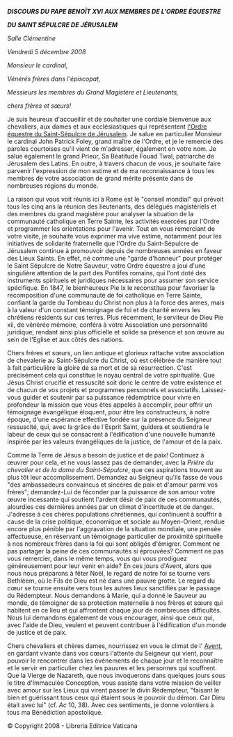 ***DISCOURS DU PAPE BENOÎT XVI*** ***AUX MEMBRES DE L'ORDRE ÉQUESTRE***

***DU SAINT SÉPULCRE DE JÉRUSALEM***

*Salle Clémentine*

*Vendredi 5 décembre 2008*

*Monsieur le cardinal,*

*Vénérés frères dans l'épiscopat,*

*Messieurs les membres du Grand Magistère et Lieutenants,*

*chers frères et sœurs!*

Je suis heureux d'accueillir et de souhaiter une cordiale bienvenue aux chevaliers, aux dames et aux ecclésiastiques qui représentent [l'Ordre équestre du Saint-Sépulcre de Jérusalem](http://www.vatican.va/roman_curia/institutions_connected/oessh/index.htm). Je salue en particulier Monsieur le cardinal John Patrick Foley, grand maître de l'Ordre, et je le remercie des paroles courtoises qu'il vient de m'adresser, également en votre nom. Je salue également le grand Prieur, Sa Béatitude Fouad Twal, patriarche de Jérusalem des Latins. En outre, à travers chacun de vous, je souhaite faire parvenir l'expression de mon estime et de ma reconnaissance à tous les membres de votre association de grand mérite présente dans de nombreuses régions du monde.

La raison qui vous voit réunis ici à Rome est le "conseil mondial" qui prévoit tous les cinq ans la réunion des lieutenants, des délégués magistériels et des membres du grand magistère pour analyser la situation de la communauté catholique en Terre Sainte, les activités exercées par l'Ordre et programmer les orientations pour l'avenir. Tout en vous remerciant de votre visite, je souhaite vous exprimer ma vive estime, notamment pour les initiatives de solidarité fraternelle que l'Ordre du Saint-Sépulcre de Jérusalem continue à promouvoir depuis de nombreuses années en faveur des Lieux Saints. En effet, né comme une "garde d'honneur" pour protéger le Saint Sépulcre de Notre Sauveur, votre Ordre équestre a joui d'une singulière attention de la part des Pontifes romains, qui l'ont doté des instruments spirituels et juridiques nécessaires pour assumer son service spécifique. En 1847, le bienheureux Pie ix le reconstitua pour favoriser la recomposition d'une communauté de foi catholique en Terre Sainte, confiant la garde du Tombeau du Christ non plus à la force des armes, mais à la valeur d'un constant témoignage de foi et de charité envers les chrétiens résidents sur ces terres. Plus récemment, le serviteur de Dieu Pie xii, de vénérée mémoire, conféra à votre Association une personnalité juridique, rendant ainsi plus officielle et solide sa présence et son œuvre au sein de l'Eglise et aux côtés des nations.

Chers frères et sœurs, un lien antique et glorieux rattache votre association de chevalerie au Saint-Sépulcre du Christ, où est célébrée de manière tout à fait particulière la gloire de sa mort et de sa résurrection. C'est précisément cela qui constitue le noyau central de votre spiritualité. Que Jésus Christ crucifié et ressuscité soit donc le centre de votre existence et de chacun de vos projets et programmes personnels et associatifs. Laissez-vous guider et soutenir par sa puissance rédemptrice pour vivre en profondeur la mission que vous êtes appelés à accomplir, pour offrir un témoignage évangélique éloquent, pour être les constructeurs, à notre époque, d'une espérance effective fondée sur la présence du Seigneur ressuscité, qui, avec la grâce de l'Esprit Saint, guidera et soutiendra le labeur de ceux qui se consacrent à l'édification d'une nouvelle humanité inspirée par les valeurs évangéliques de la justice, de l'amour et de la paix.

Comme la Terre de Jésus a besoin de justice et de paix! Continuez à œuvrer pour cela, et ne vous lassez pas de demander, avec la *Prière du chevalier et de la dame du Saint-Sépulcre*, que ces aspirations trouvent au plus tôt leur accomplissement. Demandez au Seigneur qu'ils fasse de vous "des ambassadeurs convaincus et sincères de paix et d'amour parmi vos frères"; demandez-Lui de féconder par la puissance de son amour votre œuvre incessante qui soutient l'ardent désir de paix de ces communautés, alourdies ces dernières années par un climat d'incertitude et de danger. J'adresse à ces chères populations chrétiennes, qui continuent à souffrir à cause de la crise politique, économique et sociale au Moyen-Orient, rendue encore plus pénible par l'aggravation de la situation mondiale, une pensée affectueuse, en réservant un témoignage particulier de proximité spirituelle à nos nombreux frères dans la foi qui sont obligés d'émigrer. Comment ne pas partager la peine de ces communautés si éprouvées? Comment ne pas vous remercier, dans le même temps, vous qui vous prodiguez généreusement pour leur venir en aide? En ces jours d'Avent, alors que nous nous préparons à fêter Noël, le regard de notre foi se tourne vers Bethléem, où le Fils de Dieu est né dans une pauvre grotte. Le regard du cœur se tourne ensuite vers tous les autres lieux sanctifiés par le passage du Rédempteur. Nous demandons à Marie, qui a donné le Sauveur au monde, de témoigner de sa protection maternelle à nos frères et sœurs qui habitent en ce lieu et qui affrontent chaque jour de nombreuses difficultés. Nous lui demandons également de vous encourager, ainsi que ceux qui, avec l'aide de Dieu, veulent et peuvent contribuer à l'édification d'un monde de justice et de paix.

Chers chevaliers et chères dames, nourrissez en vous le climat de l' [Avent](http://www.vatican.va/liturgical_year/advent/2008/avvento_2008_fr.html), en gardant vivante dans vos cœurs l'attente du Seigneur qui vient, pour pouvoir le rencontrer dans les événements de chaque jour et le reconnaître et le servir en particulier chez les pauvres et les personnes qui souffrent. Que la Vierge de Nazareth, que nous invoquerons dans quelques jours sous le titre d'Immaculée Conception, vous assiste dans votre mission de veiller avec amour sur les Lieux qui virent passer le divin Rédempteur, "faisant le bien et guérissant tous ceux qui étaient sous le pouvoir du démon. Car Dieu était avec lui" (cf. *Ac* 10, 38). Avec ces sentiments, je donne volontiers à tous ma Bénédiction apostolique.

© Copyright 2008 - Libreria Editrice Vaticana